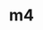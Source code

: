 ---
title: "m4"
layout: cache
categories: [package, develop]
meta: {"compilers": ["apple-clang@16.0.0", "cce@18.0.0", "gcc@10.2.1", "gcc@10.3.0", "gcc@10.5.0", "gcc@11.1.0", "gcc@11.4.0", "gcc@12.3.0", "gcc@12.4.0", "gcc@13.2.0", "gcc@13.3.0", "gcc@7.3.1", "gcc@7.5.0", "gcc@9.4.0", "intel-oneapi-compilers@2024.1.0", "intel-oneapi-compilers@2025.1.0"], "num_specs": 60, "num_specs_by_stack": {"aws-isc": 1, "aws-isc-aarch64": 1, "aws-pcluster-icelake": 4, "aws-pcluster-neoverse_v1": 3, "aws-pcluster-x86_64_v4": 12, "bootstrap-aarch64-darwin": 2, "bootstrap-x86_64-linux-gnu": 2, "build_systems": 2, "data-vis-sdk": 2, "developer-tools": 1, "developer-tools-aarch64-linux-gnu": 2, "developer-tools-darwin": 2, "developer-tools-manylinux2014": 1, "developer-tools-x86_64_v3-linux-gnu": 2, "e4s": 2, "e4s-cray-rhel": 3, "e4s-cray-sles": 1, "e4s-neoverse-v2": 2, "e4s-neoverse_v1": 1, "e4s-oneapi": 2, "e4s-power": 1, "e4s-rocm-external": 2, "gpu-tests": 3, "hep": 2, "ml-darwin-aarch64-mps": 2, "ml-linux-aarch64-cpu": 2, "ml-linux-aarch64-cuda": 2, "ml-linux-x86_64-cpu": 2, "ml-linux-x86_64-cuda": 2, "ml-linux-x86_64-rocm": 2, "radiuss": 2, "radiuss-aws": 2, "radiuss-aws-aarch64": 4, "root": 60, "tutorial": 4}, "oss": ["amzn2", "centos7", "rhel8", "sequoia", "sle_hpc15", "ubuntu18.04", "ubuntu20.04", "ubuntu22.04", "ubuntu24.04"], "platforms": ["darwin", "linux"], "stacks": ["aws-isc", "aws-isc-aarch64", "aws-pcluster-icelake", "aws-pcluster-neoverse_v1", "aws-pcluster-x86_64_v4", "bootstrap-aarch64-darwin", "bootstrap-x86_64-linux-gnu", "build_systems", "data-vis-sdk", "developer-tools", "developer-tools-aarch64-linux-gnu", "developer-tools-darwin", "developer-tools-manylinux2014", "developer-tools-x86_64_v3-linux-gnu", "e4s", "e4s-cray-rhel", "e4s-cray-sles", "e4s-neoverse-v2", "e4s-neoverse_v1", "e4s-oneapi", "e4s-power", "e4s-rocm-external", "gpu-tests", "hep", "ml-darwin-aarch64-mps", "ml-linux-aarch64-cpu", "ml-linux-aarch64-cuda", "ml-linux-x86_64-cpu", "ml-linux-x86_64-cuda", "ml-linux-x86_64-rocm", "radiuss", "radiuss-aws", "radiuss-aws-aarch64", "root", "tutorial"], "targets": ["aarch64", "neoverse_v1", "neoverse_v2", "ppc64le", "skylake_avx512", "x86_64_v3", "x86_64_v4"], "versions": ["1.4.19"]}
spec_details: [{"compiler": "gcc@11.4.0", "hash": "2aiywklj3tlq6cx5ujevcmlhykkjlpuq", "os": "ubuntu22.04", "platform": "linux", "size": "-", "stacks": ["e4s", "e4s-rocm-external", "hep", "root", "tutorial"], "target": "x86_64_v3", "variants": ["build_system=autotools", "patches:=9dc5fbd,bfdffa7", "+sigsegv"], "versions": ["1.4.19"]}, {"compiler": "cce@18.0.0", "hash": "3jbaz2pin6r6to4zreen34n5o3wkrfpg", "os": "rhel8", "platform": "linux", "size": "-", "stacks": ["e4s-cray-rhel", "root"], "target": "x86_64_v3", "variants": ["build_system=autotools", "patches:=9dc5fbd,bfdffa7", "+sigsegv"], "versions": ["1.4.19"]}, {"compiler": "gcc@7.3.1", "hash": "3ufr2t7nkt5pr6zg4xf4krrrrlnus2zn", "os": "amzn2", "platform": "linux", "size": "-", "stacks": ["radiuss-aws-aarch64", "root"], "target": "aarch64", "variants": ["build_system=autotools", "patches:=9dc5fbd,bfdffa7", "+sigsegv"], "versions": ["1.4.19"]}, {"compiler": "gcc@10.5.0", "hash": "4ecmmc54omxniogemslllzfjm53pcd7y", "os": "centos7", "platform": "linux", "size": "-", "stacks": ["developer-tools-x86_64_v3-linux-gnu", "root"], "target": "x86_64_v3", "variants": ["build_system=autotools", "patches:=9dc5fbd,bfdffa7", "+sigsegv"], "versions": ["1.4.19"]}, {"compiler": "gcc@12.4.0", "hash": "4ghuzcaeybu6mg42hieaodqewf5qt2lh", "os": "amzn2", "platform": "linux", "size": "-", "stacks": ["aws-pcluster-neoverse_v1", "root"], "target": "neoverse_v1", "variants": ["build_system=autotools", "patches:=9dc5fbd,bfdffa7", "+sigsegv"], "versions": ["1.4.19"]}, {"compiler": "gcc@12.4.0", "hash": "4tvx7q72jyvwt2opuy2hron3i7hdwfxa", "os": "amzn2", "platform": "linux", "size": "-", "stacks": ["aws-pcluster-neoverse_v1", "root"], "target": "neoverse_v1", "variants": ["build_system=autotools", "patches:=9dc5fbd,bfdffa7", "+sigsegv"], "versions": ["1.4.19"]}, {"compiler": "intel-oneapi-compilers@2024.1.0", "hash": "4x474m6bxadt3dxcmfhiavrxgrhshcym", "os": "amzn2", "platform": "linux", "size": "-", "stacks": ["aws-pcluster-x86_64_v4", "root"], "target": "x86_64_v3", "variants": ["build_system=autotools", "patches:=9dc5fbd,bfdffa7", "+sigsegv"], "versions": ["1.4.19"]}, {"compiler": "gcc@11.4.0", "hash": "5bqova5s44vh4b6im3g4dti33j7vg3ez", "os": "ubuntu22.04", "platform": "linux", "size": "-", "stacks": ["e4s-neoverse_v1", "root"], "target": "neoverse_v1", "variants": ["build_system=autotools", "patches:=9dc5fbd,bfdffa7", "+sigsegv"], "versions": ["1.4.19"]}, {"compiler": "gcc@13.3.0", "hash": "5sgkrwzmpeld22c66odzlnoljzr62sx7", "os": "rhel8", "platform": "linux", "size": "-", "stacks": ["developer-tools-aarch64-linux-gnu", "root"], "target": "aarch64", "variants": ["build_system=autotools", "patches:=9dc5fbd,bfdffa7", "+sigsegv"], "versions": ["1.4.19"]}, {"compiler": "intel-oneapi-compilers@2024.1.0", "hash": "5sx2rb3gj73y22e7fxz35kyf6upat5n7", "os": "amzn2", "platform": "linux", "size": "-", "stacks": ["aws-pcluster-x86_64_v4", "root"], "target": "x86_64_v3", "variants": ["build_system=autotools", "patches:=9dc5fbd,bfdffa7", "+sigsegv"], "versions": ["1.4.19"]}, {"compiler": "cce@18.0.0", "hash": "624d433c4s6eqsl753kiimd7kg3bip5i", "os": "rhel8", "platform": "linux", "size": "-", "stacks": ["e4s-cray-rhel", "root"], "target": "x86_64_v3", "variants": ["build_system=autotools", "patches:=9dc5fbd,bfdffa7", "+sigsegv"], "versions": ["1.4.19"]}, {"compiler": "gcc@7.5.0", "hash": "6t5bn3dov63pau4rmxrghle7djzswxni", "os": "ubuntu18.04", "platform": "linux", "size": "-", "stacks": ["build_systems", "radiuss", "root"], "target": "x86_64_v3", "variants": ["build_system=autotools", "patches:=9dc5fbd,bfdffa7", "+sigsegv"], "versions": ["1.4.19"]}, {"compiler": "gcc@13.2.0", "hash": "6uqzszvzjbyq5pixtlp6p4bginjg2nlb", "os": "ubuntu24.04", "platform": "linux", "size": "-", "stacks": ["bootstrap-x86_64-linux-gnu", "ml-linux-x86_64-cpu", "ml-linux-x86_64-cuda", "ml-linux-x86_64-rocm", "root"], "target": "x86_64_v3", "variants": ["build_system=autotools", "patches:=9dc5fbd,bfdffa7", "+sigsegv"], "versions": ["1.4.19"]}, {"compiler": "gcc@11.1.0", "hash": "6yfytoxsa4yt7sh6g2z7hktzq5rhrxe3", "os": "ubuntu20.04", "platform": "linux", "size": "-", "stacks": ["data-vis-sdk", "root"], "target": "x86_64_v3", "variants": ["build_system=autotools", "patches:=9dc5fbd,bfdffa7", "+sigsegv"], "versions": ["1.4.19"]}, {"compiler": "gcc@7.3.1", "hash": "75knwkw5pio6wjcu3xzvmr4e6g6xt4sx", "os": "amzn2", "platform": "linux", "size": "-", "stacks": ["aws-pcluster-icelake", "root"], "target": "x86_64_v3", "variants": ["build_system=autotools", "patches:=9dc5fbd,bfdffa7", "+sigsegv"], "versions": ["1.4.19"]}, {"compiler": "gcc@11.4.0", "hash": "7lvswbyshyh7t7ao42w6cofrvl3kcxgy", "os": "ubuntu22.04", "platform": "linux", "size": "-", "stacks": ["e4s-neoverse-v2", "root"], "target": "neoverse_v2", "variants": ["build_system=autotools", "patches:=9dc5fbd,bfdffa7", "+sigsegv"], "versions": ["1.4.19"]}, {"compiler": "gcc@11.1.0", "hash": "aucotamasdetuxzj4z3qc7qdffjs5aif", "os": "ubuntu20.04", "platform": "linux", "size": "-", "stacks": ["gpu-tests", "root"], "target": "x86_64_v3", "variants": ["build_system=autotools", "patches:=9dc5fbd,bfdffa7", "+sigsegv"], "versions": ["1.4.19"]}, {"compiler": "gcc@7.3.1", "hash": "bj54wr3elbodwp7dhdis4cfawcbxygj6", "os": "amzn2", "platform": "linux", "size": "-", "stacks": ["radiuss-aws-aarch64", "root"], "target": "aarch64", "variants": ["build_system=autotools", "patches:=9dc5fbd,bfdffa7", "+sigsegv"], "versions": ["1.4.19"]}, {"compiler": "apple-clang@16.0.0", "hash": "bwismb2flp4aegjlg6a7ubkr6vgyule5", "os": "sequoia", "platform": "darwin", "size": "-", "stacks": ["bootstrap-aarch64-darwin", "developer-tools-darwin", "ml-darwin-aarch64-mps", "root"], "target": "aarch64", "variants": ["build_system=autotools", "patches:=9dc5fbd,bfdffa7", "+sigsegv"], "versions": ["1.4.19"]}, {"compiler": "intel-oneapi-compilers@2024.1.0", "hash": "ex4xq7gak7mw7z6veuaol5szjxvxugqj", "os": "amzn2", "platform": "linux", "size": "-", "stacks": ["aws-pcluster-x86_64_v4", "root"], "target": "x86_64_v4", "variants": ["build_system=autotools", "patches:=9dc5fbd,bfdffa7", "+sigsegv"], "versions": ["1.4.19"]}, {"compiler": "gcc@7.3.1", "hash": "ezsmx267qaqpowp66vpsucpx25wyneer", "os": "amzn2", "platform": "linux", "size": "-", "stacks": ["radiuss-aws", "root"], "target": "x86_64_v3", "variants": ["build_system=autotools", "patches:=9dc5fbd,bfdffa7", "+sigsegv"], "versions": ["1.4.19"]}, {"compiler": "intel-oneapi-compilers@2025.1.0", "hash": "f7szsaml3ppwnncnutqxx4xz5p3kfrqe", "os": "ubuntu22.04", "platform": "linux", "size": "-", "stacks": ["e4s-oneapi", "root"], "target": "x86_64_v3", "variants": ["build_system=autotools", "patches:=9dc5fbd,bfdffa7", "+sigsegv"], "versions": ["1.4.19"]}, {"compiler": "gcc@12.3.0", "hash": "fekx7e43hqkamsw2fwbvlnf44b4v5sfw", "os": "ubuntu22.04", "platform": "linux", "size": "-", "stacks": ["root", "tutorial"], "target": "x86_64_v3", "variants": ["build_system=autotools", "patches:=9dc5fbd,bfdffa7", "+sigsegv"], "versions": ["1.4.19"]}, {"compiler": "intel-oneapi-compilers@2024.1.0", "hash": "gy2wsef745uh2zdyn5h7t4rwc3ux7gu4", "os": "amzn2", "platform": "linux", "size": "-", "stacks": ["aws-pcluster-x86_64_v4", "root"], "target": "x86_64_v3", "variants": ["build_system=autotools", "patches:=9dc5fbd,bfdffa7", "+sigsegv"], "versions": ["1.4.19"]}, {"compiler": "gcc@11.1.0", "hash": "gyfwy2jlp732uis2olfcx6ak4zxj36b4", "os": "ubuntu20.04", "platform": "linux", "size": "-", "stacks": ["gpu-tests", "root"], "target": "x86_64_v3", "variants": ["build_system=autotools", "patches:=9dc5fbd,bfdffa7", "+sigsegv"], "versions": ["1.4.19"]}, {"compiler": "intel-oneapi-compilers@2024.1.0", "hash": "h7rgk2srh22gnqgkk55zppgugydpgqqx", "os": "amzn2", "platform": "linux", "size": "-", "stacks": ["aws-pcluster-x86_64_v4", "root"], "target": "x86_64_v3", "variants": ["build_system=autotools", "patches:=9dc5fbd,bfdffa7", "+sigsegv"], "versions": ["1.4.19"]}, {"compiler": "gcc@11.1.0", "hash": "hzpw2ic7vxsflryfaf35r3up64reen4p", "os": "ubuntu20.04", "platform": "linux", "size": "-", "stacks": ["data-vis-sdk", "root"], "target": "x86_64_v3", "variants": ["build_system=autotools", "patches:=9dc5fbd,bfdffa7", "+sigsegv"], "versions": ["1.4.19"]}, {"compiler": "intel-oneapi-compilers@2024.1.0", "hash": "iduuusaepdy3kqbop7qtld3674odf6qz", "os": "amzn2", "platform": "linux", "size": "-", "stacks": ["aws-pcluster-x86_64_v4", "root"], "target": "x86_64_v4", "variants": ["build_system=autotools", "patches:=9dc5fbd,bfdffa7", "+sigsegv"], "versions": ["1.4.19"]}, {"compiler": "intel-oneapi-compilers@2024.1.0", "hash": "iki4wpkze5d4bqvozvngwq5db3uu3uje", "os": "amzn2", "platform": "linux", "size": "-", "stacks": ["aws-pcluster-x86_64_v4", "root"], "target": "x86_64_v4", "variants": ["build_system=autotools", "patches:=9dc5fbd,bfdffa7", "+sigsegv"], "versions": ["1.4.19"]}, {"compiler": "gcc@13.3.0", "hash": "inltj4ev5s6myiowfoazk4vacg745jax", "os": "rhel8", "platform": "linux", "size": "-", "stacks": ["developer-tools-aarch64-linux-gnu", "root"], "target": "aarch64", "variants": ["build_system=autotools", "patches:=9dc5fbd,bfdffa7", "+sigsegv"], "versions": ["1.4.19"]}, {"compiler": "gcc@7.5.0", "hash": "j4wwf5doy3g56p5z2n32w7toavxs5jqy", "os": "ubuntu18.04", "platform": "linux", "size": "-", "stacks": ["build_systems", "radiuss", "root"], "target": "x86_64_v3", "variants": ["build_system=autotools", "patches:=9dc5fbd,bfdffa7", "+sigsegv"], "versions": ["1.4.19"]}, {"compiler": "apple-clang@16.0.0", "hash": "katgvqj4m7p6it6ucsxagd4foohqbows", "os": "sequoia", "platform": "darwin", "size": "-", "stacks": ["bootstrap-aarch64-darwin", "developer-tools-darwin", "ml-darwin-aarch64-mps", "root"], "target": "aarch64", "variants": ["build_system=autotools", "patches:=9dc5fbd,bfdffa7", "+sigsegv"], "versions": ["1.4.19"]}, {"compiler": "gcc@9.4.0", "hash": "lc22rez3ixoflb2fkncr5g5oxcn4l6sv", "os": "ubuntu20.04", "platform": "linux", "size": "-", "stacks": ["e4s-power", "root"], "target": "ppc64le", "variants": ["build_system=autotools", "patches:=9dc5fbd,bfdffa7", "+sigsegv"], "versions": ["1.4.19"]}, {"compiler": "intel-oneapi-compilers@2024.1.0", "hash": "lehwkjjuquzh5einwfknduel3ooiyebz", "os": "amzn2", "platform": "linux", "size": "-", "stacks": ["aws-pcluster-x86_64_v4", "root"], "target": "x86_64_v4", "variants": ["build_system=autotools", "patches:=9dc5fbd,bfdffa7", "+sigsegv"], "versions": ["1.4.19"]}, {"compiler": "intel-oneapi-compilers@2024.1.0", "hash": "lxoy4uafvinmhqsknf5vcceyw6j4wugh", "os": "amzn2", "platform": "linux", "size": "-", "stacks": ["aws-pcluster-x86_64_v4", "root"], "target": "x86_64_v3", "variants": ["build_system=autotools", "patches:=9dc5fbd,bfdffa7", "+sigsegv"], "versions": ["1.4.19"]}, {"compiler": "gcc@7.3.1", "hash": "mhgkxmny2qgwsrgpxopabytugx2punts", "os": "amzn2", "platform": "linux", "size": "-", "stacks": ["radiuss-aws-aarch64", "root"], "target": "aarch64", "variants": ["build_system=autotools", "patches:=9dc5fbd,bfdffa7", "+sigsegv"], "versions": ["1.4.19"]}, {"compiler": "intel-oneapi-compilers@2024.1.0", "hash": "mpqevzxfal2n7idee2iph5mug7sca4ia", "os": "amzn2", "platform": "linux", "size": "-", "stacks": ["aws-pcluster-x86_64_v4", "root"], "target": "x86_64_v4", "variants": ["build_system=autotools", "patches:=9dc5fbd,bfdffa7", "+sigsegv"], "versions": ["1.4.19"]}, {"compiler": "intel-oneapi-compilers@2025.1.0", "hash": "n3nkfyhcgplrce26yjth2cgszhnwsycd", "os": "ubuntu22.04", "platform": "linux", "size": "-", "stacks": ["e4s-oneapi", "root"], "target": "x86_64_v3", "variants": ["build_system=autotools", "patches:=9dc5fbd,bfdffa7", "+sigsegv"], "versions": ["1.4.19"]}, {"compiler": "gcc@7.3.1", "hash": "nwaoutg2xn4gnt53pgmoafxngamx3xja", "os": "amzn2", "platform": "linux", "size": "-", "stacks": ["aws-pcluster-icelake", "root"], "target": "skylake_avx512", "variants": ["build_system=autotools", "patches:=9dc5fbd,bfdffa7", "+sigsegv"], "versions": ["1.4.19"]}, {"compiler": "gcc@7.3.1", "hash": "oet6whxoc5psujaulaj4fph7ek4h777j", "os": "amzn2", "platform": "linux", "size": "-", "stacks": ["aws-isc", "root"], "target": "x86_64_v3", "variants": ["build_system=autotools", "patches:=9dc5fbd,bfdffa7", "+sigsegv"], "versions": ["1.4.19"]}, {"compiler": "gcc@12.4.0", "hash": "oz3mxnh2uzsfivr4httdiubmb75e6s3f", "os": "amzn2", "platform": "linux", "size": "-", "stacks": ["aws-pcluster-neoverse_v1", "root"], "target": "neoverse_v1", "variants": ["build_system=autotools", "patches:=9dc5fbd,bfdffa7", "+sigsegv"], "versions": ["1.4.19"]}, {"compiler": "gcc@7.3.1", "hash": "p35dkig54g3ycnqfxom5qfdzfhm6nv62", "os": "amzn2", "platform": "linux", "size": "-", "stacks": ["aws-pcluster-icelake", "root"], "target": "x86_64_v3", "variants": ["build_system=autotools", "patches:=9dc5fbd,bfdffa7", "+sigsegv"], "versions": ["1.4.19"]}, {"compiler": "gcc@7.3.1", "hash": "pkmf4jnc5hqvpllm3pvnsyk27jndrl3z", "os": "amzn2", "platform": "linux", "size": "-", "stacks": ["radiuss-aws", "root"], "target": "x86_64_v3", "variants": ["build_system=autotools", "patches:=9dc5fbd,bfdffa7", "+sigsegv"], "versions": ["1.4.19"]}, {"compiler": "gcc@12.3.0", "hash": "psjl6fgluc25schnnprynyksmui7ukoa", "os": "ubuntu22.04", "platform": "linux", "size": "-", "stacks": ["root", "tutorial"], "target": "x86_64_v3", "variants": ["build_system=autotools", "patches:=9dc5fbd,bfdffa7", "+sigsegv"], "versions": ["1.4.19"]}, {"compiler": "gcc@13.2.0", "hash": "q42wc2a25pe5zcik3sliqwk7pofvjnao", "os": "ubuntu24.04", "platform": "linux", "size": "-", "stacks": ["bootstrap-x86_64-linux-gnu", "ml-linux-x86_64-cpu", "ml-linux-x86_64-cuda", "ml-linux-x86_64-rocm", "root"], "target": "x86_64_v3", "variants": ["build_system=autotools", "patches:=9dc5fbd,bfdffa7", "+sigsegv"], "versions": ["1.4.19"]}, {"compiler": "gcc@7.5.0", "hash": "qag7f3j4j6hwdhgvvhzyosf5qquooloq", "os": "ubuntu18.04", "platform": "linux", "size": "-", "stacks": ["developer-tools", "root"], "target": "x86_64_v3", "variants": ["build_system=autotools", "patches:=9dc5fbd,bfdffa7", "+sigsegv"], "versions": ["1.4.19"]}, {"compiler": "gcc@11.4.0", "hash": "qfvokbqlln4x4cchwgwimgnrdmxur4z4", "os": "ubuntu22.04", "platform": "linux", "size": "-", "stacks": ["e4s", "e4s-rocm-external", "hep", "root", "tutorial"], "target": "x86_64_v3", "variants": ["build_system=autotools", "patches:=9dc5fbd,bfdffa7", "+sigsegv"], "versions": ["1.4.19"]}, {"compiler": "gcc@10.2.1", "hash": "qp7j66hn6cjgnewjzbgai6wzomle4hwj", "os": "centos7", "platform": "linux", "size": "-", "stacks": ["developer-tools-manylinux2014", "root"], "target": "x86_64_v3", "variants": ["build_system=autotools", "patches:=9dc5fbd,bfdffa7", "+sigsegv"], "versions": ["1.4.19"]}, {"compiler": "gcc@13.2.0", "hash": "qtodvgylwzswcleohmithdbqv3fhhflx", "os": "ubuntu24.04", "platform": "linux", "size": "-", "stacks": ["ml-linux-aarch64-cpu", "ml-linux-aarch64-cuda", "root"], "target": "aarch64", "variants": ["build_system=autotools", "patches:=9dc5fbd,bfdffa7", "+sigsegv"], "versions": ["1.4.19"]}, {"compiler": "gcc@7.3.1", "hash": "rqxodcy6wvlx3whkqa4lfn5q7boym56p", "os": "amzn2", "platform": "linux", "size": "-", "stacks": ["aws-isc-aarch64", "root"], "target": "aarch64", "variants": ["build_system=autotools", "patches:=9dc5fbd,bfdffa7", "+sigsegv"], "versions": ["1.4.19"]}, {"compiler": "gcc@7.3.1", "hash": "ssmjpua64cufb6rush3svtbilc3626ew", "os": "amzn2", "platform": "linux", "size": "-", "stacks": ["aws-pcluster-icelake", "root"], "target": "x86_64_v3", "variants": ["build_system=autotools", "patches:=9dc5fbd,bfdffa7", "+sigsegv"], "versions": ["1.4.19"]}, {"compiler": "gcc@10.5.0", "hash": "t4o22egto25cii3mhnvmbezdeyfsjql3", "os": "centos7", "platform": "linux", "size": "-", "stacks": ["developer-tools-x86_64_v3-linux-gnu", "root"], "target": "x86_64_v3", "variants": ["build_system=autotools", "patches:=9dc5fbd,bfdffa7", "+sigsegv"], "versions": ["1.4.19"]}, {"compiler": "gcc@11.4.0", "hash": "t5kzhi4c7exzednzx26kppvyhgua6dyn", "os": "ubuntu22.04", "platform": "linux", "size": "-", "stacks": ["e4s-neoverse-v2", "root"], "target": "neoverse_v2", "variants": ["build_system=autotools", "patches:=9dc5fbd,bfdffa7", "+sigsegv"], "versions": ["1.4.19"]}, {"compiler": "cce@18.0.0", "hash": "v2ldbopguc5lyyvtw6ungwm2d7ue4zzq", "os": "rhel8", "platform": "linux", "size": "-", "stacks": ["e4s-cray-rhel", "root"], "target": "x86_64_v3", "variants": ["build_system=autotools", "patches:=9dc5fbd,bfdffa7", "+sigsegv"], "versions": ["1.4.19"]}, {"compiler": "gcc@13.2.0", "hash": "vuxvsfwj2dg3ukllexjisx7frpdibal5", "os": "ubuntu24.04", "platform": "linux", "size": "-", "stacks": ["ml-linux-aarch64-cpu", "ml-linux-aarch64-cuda", "root"], "target": "aarch64", "variants": ["build_system=autotools", "patches:=9dc5fbd,bfdffa7", "+sigsegv"], "versions": ["1.4.19"]}, {"compiler": "intel-oneapi-compilers@2024.1.0", "hash": "w3bech5bgsqvaabkqlmbozhqeomlywyp", "os": "amzn2", "platform": "linux", "size": "-", "stacks": ["aws-pcluster-x86_64_v4", "root"], "target": "x86_64_v3", "variants": ["build_system=autotools", "patches:=9dc5fbd,bfdffa7", "+sigsegv"], "versions": ["1.4.19"]}, {"compiler": "gcc@7.3.1", "hash": "woluvsfa36i2nherfxsdjp42ikvigxci", "os": "amzn2", "platform": "linux", "size": "-", "stacks": ["radiuss-aws-aarch64", "root"], "target": "aarch64", "variants": ["build_system=autotools", "patches:=9dc5fbd,bfdffa7", "+sigsegv"], "versions": ["1.4.19"]}, {"compiler": "gcc@11.1.0", "hash": "x4y5ele6w2nbgarigfmnv2fguo5r43dn", "os": "ubuntu20.04", "platform": "linux", "size": "-", "stacks": ["gpu-tests", "root"], "target": "x86_64_v3", "variants": ["build_system=autotools", "patches:=9dc5fbd,bfdffa7", "+sigsegv"], "versions": ["1.4.19"]}, {"compiler": "gcc@10.3.0", "hash": "zx25yattqsspzplefisrjl6ftxnwcej4", "os": "sle_hpc15", "platform": "linux", "size": "-", "stacks": ["e4s-cray-sles", "root"], "target": "x86_64_v4", "variants": ["build_system=autotools", "patches:=9dc5fbd,bfdffa7", "+sigsegv"], "versions": ["1.4.19"]}, {"compiler": "intel-oneapi-compilers@2024.1.0", "hash": "zy5ajlquc7iwr3jxmt6mzaqwh2aq2tuj", "os": "amzn2", "platform": "linux", "size": "-", "stacks": ["aws-pcluster-x86_64_v4", "root"], "target": "x86_64_v4", "variants": ["build_system=autotools", "patches:=9dc5fbd,bfdffa7", "+sigsegv"], "versions": ["1.4.19"]}]
---
